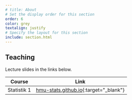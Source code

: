 ```yaml
---
# title: About
# Set the display order for this section
order: 6
color: grey
textalign: justify
# Specify the layout for this section
include: section.html
---
```

## Teaching

Lecture slides in the links below.

| Course | Link |
| --- | --- |
| Statistik 1 | [hmu-stats.github.io](https://hmu-stats.github.io){:target="_blank"} |



<!-- **Humans are able to report their subjective certainty about decisions, actions or perceptions. We believe that such subjective certainty – or confidence – can be used as a learning signal to reinforce neural circuitry involved in these processes. We refer to this form of learning as confidence-based learning.**

Our goal is to establish this potential novel form of learning using psychophysical, physiological and neuroimaging measurements. To understand the mechanisms of confidence-based learning, we devise computational models and test them through simulation and data-driven model comparison.

This group is supported by the [Deutsche Forschungsgemeinschaft (DFG)](http://gepris.dfg.de/gepris/projekt/403630675?language=en){:target='\_blank'}. -->
